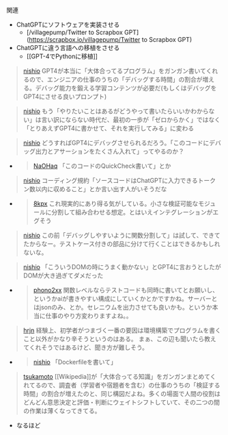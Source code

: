 
関連
- ChatGPTにソフトウェアを実装させる
    - [/villagepump/Twitter to Scrapbox GPT](https://scrapbox.io/villagepump/Twitter to Scrapbox GPT)
- ChatGPTに違う言語への移植をさせる
    - [[GPT-4でPythonに移植]]

> [nishio](https://twitter.com/nishio/status/1638948612859400192) GPT4が本当に「大体合ってるプログラム」をガンガン書いてくれるので、エンジニアの仕事のうちの「デバッグする時間」の割合が増える。デバッグ能力を鍛える学習コンテンツが必要だ(もしくはデバッグをGPT4にさせる良いプロンプト)

> [nishio](https://twitter.com/nishio/status/1638948987620433922) もう「やりたいことはあるがどうやって書いたらいいかわからない」は言い訳にならない時代だ、最初の一歩が「ゼロからかく」ではなく「とりあえずGPT4に書かせて、それを実行してみる」に変わる

> [nishio](https://twitter.com/nishio/status/1638949497802997761) どうすればGPT4にデバッグさせられるだろう。「このコードにデバッグ出力とアサーションをたくさん入れて」ってやるのか？
- > [NaOHaq](https://twitter.com/NaOHaq/status/1638950671688044546) 「このコードのQuickCheck書いて」とか


> [nishio](https://twitter.com/nishio/status/1638949897184612352) コーディング規約「ソースコードはChatGPTに入力できるトークン数以内に収めること」とか言い出す人がいそうだな
- > [8kpx](https://twitter.com/8kpx/status/1638956571253153816) これ現実的にあり得る気がしている。小さな検証可能なモジュールに分割して組み合わせる想定。とはいえインテグレーションがエグそう

> [nishio](https://twitter.com/nishio/status/1638952982309126150) この前「デバッグしやすいように関数分割して」は試して、できてたからなー。テストケース付きの部品に分けて行くことはできるかもしれないな。

> [nishio](https://twitter.com/nishio/status/1638967933161594880) 「こういうDOMの時にうまく動かない」とGPT4に言おうとしたがDOMが大き過ぎてダメだった
- > [phono2xx](https://twitter.com/phono2xx/status/1639067859048628226) 関数レベルならテストコードも同時に書いてとお願いし、というかaiが書きやすい構成にしていくかとかですかね。サーバーとはjsonのみ、とか。セレニウムを出力させても良いかも。というか本当に仕事のやり方変わりますよね。。

> [hrjn](https://twitter.com/hrjn/status/1639025921234698240) 経験上、初学者がつまづく一番の要因は環境構築でプログラムを書くこと以外がかなり辛そうというのはある。
>  まぁ、この辺も聞いたら教えてくれそうではあるけど、聞き方が難しそう。
- > [nishio](https://twitter.com/nishio/status/1639142008571969537) 「Dockerfileを書いて」


> [tsukamoto](https://twitter.com/tsukamoto/status/1639160941182062592) [[Wikipedia]]が「大体合ってる知識」をガンガンまとめてくれてるので、調査者（学習者や宿題者を含む）の仕事のうちの「検証する時間」の割合が増えたのと、同じ構図だよね。多くの場面で人間の役割はどんどん意思決定と評価・判断にウェイトシフトしていて、その二つの間の作業は薄くなってきてる。
- なるほど
